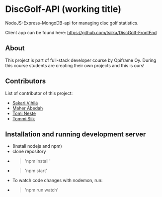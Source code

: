 # DiscGolf-API (working title)
NodeJS-Express-MongoDB-api for managing disc golf statistics.

Client app can be found here:
https://github.com/tsiika/DiscGolf-FrontEnd

## About
This project is part of full-stack developer course by Opiframe Oy. During this course students are creating their own projects and this is ours!

## Contributors
List of contributor of this project:
- [Sakari Vihilä](https://github.com/svihila)
- [Maher Abedah](https://github.com/MaherAbedah)
- [Tomi Neste](https://github.com/nektoplasma)
- [Tommi Siik](https://github.com/tsiika)

## Installation and running development server
- (Install nodejs and npm)
- clone repository
- >'npm install'
- >'npm start'
- To watch code changes with nodemon, run:
- >'npm run watch'
